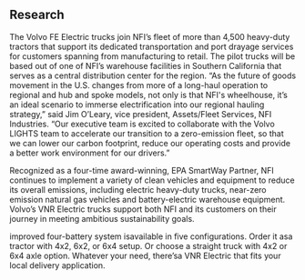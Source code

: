 ## Research
The Volvo FE Electric trucks join NFI’s fleet of more than 4,500 heavy-duty tractors that support its dedicated transportation and port drayage services for customers spanning from manufacturing to retail. The pilot trucks will be based out of one of NFI’s warehouse facilities in Southern California that serves as a central distribution center for the region. “As the future of goods movement in the U.S. changes from more of a long-haul operation to regional and hub and spoke models, not only is that NFI's wheelhouse, it’s an ideal scenario to immerse electrification into our regional hauling strategy,” said Jim O’Leary, vice president, Assets/Fleet Services, NFI Industries. “Our executive team is excited to collaborate with the Volvo LIGHTS team to accelerate our transition to a zero-emission fleet, so that we can lower our carbon footprint, reduce our operating costs and provide a better work environment for our drivers.”

Recognized as a four-time award-winning, EPA SmartWay Partner, NFI continues to implement a variety of clean vehicles and equipment to reduce its overall emissions, including electric heavy-duty trucks, near-zero emission natural gas vehicles and battery-electric warehouse equipment. Volvo’s VNR Electric trucks support both NFI and its customers on their journey in meeting ambitious sustainability goals. 

 improved four-battery system isavailable in five configurations. Order it asa tractor with 4x2, 6x2, or 6x4 setup. Or choose a straight truck with 4x2 or 6x4 axle option. Whatever your need, there’sa VNR Electric that fits your local delivery application. 
